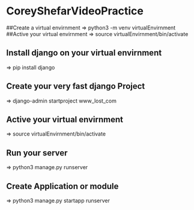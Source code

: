 # CoreyShefarVideoPractice
##Create a virtual envirnment
=> python3 -m venv virtualEnvirnment
##Active your virtual envirnment
=> source virtualEnvirnment/bin/activate
## Install django on your virtual envirnment
=> pip install django
## Create your very fast django Project
=> django-admin startproject www_lost_com
## Active your virtual envirnment
=> source virtualEnvirnment/bin/activate
## Run your server
=> python3 manage.py runserver
## Create Application or module
=> python3 manage.py startapp runserver
